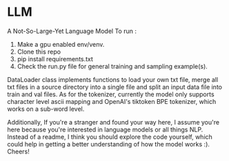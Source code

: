 # LLM
A Not-So-Large-Yet Language Model
To run : 
1. Make a gpu enabled env/venv.
2. Clone this repo
3. pip install requirements.txt
4. Check the run.py file for general training and sampling example(s).

DataLoader class implements functions to load your own txt file, merge all txt files in a source directory into a single file and split an input data file into train and val files. 
As for the tokenizer, currently the model only supports character level ascii mapping and OpenAI's tiktoken BPE tokenizer, which works on a sub-word level.

Additionally, If you're a stranger and found your way here, I assume you're here because you're interested in language models or all things NLP. Instead of a readme, I think you should 
explore the code yourself, which could help in getting a better understanding of how the model works :). Cheers!
